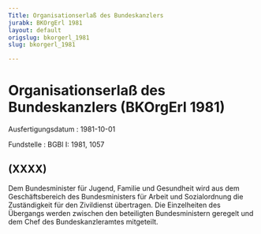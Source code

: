 ```yaml
---
Title: Organisationserlaß des Bundeskanzlers
jurabk: BKOrgErl 1981
layout: default
origslug: bkorgerl_1981
slug: bkorgerl_1981

---
```


# Organisationserlaß des Bundeskanzlers (BKOrgErl 1981)

Ausfertigungsdatum
:   1981-10-01

Fundstelle
:   BGBl I: 1981, 1057

## (XXXX)

Dem Bundesminister für Jugend, Familie und Gesundheit wird aus dem
Geschäftsbereich des Bundesministers für Arbeit und Sozialordnung die
Zuständigkeit für den Zivildienst übertragen. Die Einzelheiten des
Übergangs werden zwischen den beteiligten Bundesministern geregelt und
dem Chef des Bundeskanzleramtes mitgeteilt.


